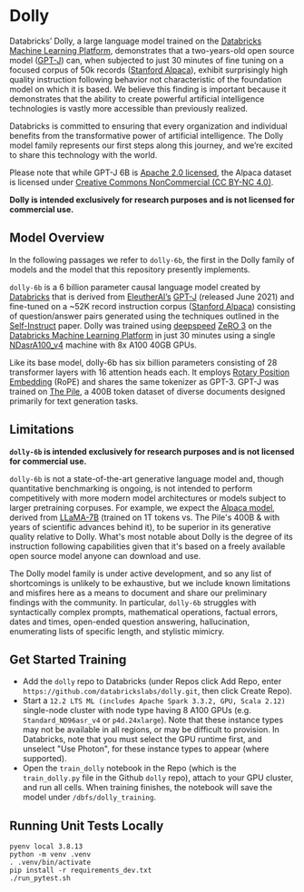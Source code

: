 # Dolly
Databricks’ Dolly, a large language model trained on the [Databricks Machine Learning Platform](https://www.databricks.com/product/machine-learning), demonstrates that a two-years-old open source model ([GPT-J](https://huggingface.co/EleutherAI/gpt-j-6B)) can, when subjected to just 30 minutes of fine tuning on a focused corpus of 50k records ([Stanford Alpaca](https://crfm.stanford.edu/2023/03/13/alpaca.html)), exhibit surprisingly high quality instruction following behavior not characteristic of the foundation model on which it is based.  We believe this finding is important because it demonstrates that the ability to create powerful artificial intelligence technologies is vastly more accessible than previously realized.

Databricks is committed to ensuring that every organization and individual benefits from the transformative power of artificial intelligence. The Dolly model family represents our first steps along this journey, and we’re excited to share this technology with the world.

Please note that while GPT-J 6B is [Apache 2.0 licensed](https://huggingface.co/EleutherAI/gpt-j-6B), the Alpaca dataset is licensed under [Creative Commons NonCommercial (CC BY-NC 4.0)](https://huggingface.co/datasets/tatsu-lab/alpaca). 

**Dolly is intended exclusively for research purposes and is not licensed for commercial use.**

## Model Overview
In the following passages we refer to `dolly-6b`, the first in the Dolly family of models and the model that this repository presently implements. 

`dolly-6b` is a 6 billion parameter causal language model created by [Databricks](https://databricks.com/) that is derived from [EleutherAI’s](https://www.eleuther.ai/) [GPT-J](https://huggingface.co/EleutherAI/gpt-j-6B) (released June 2021) and fine-tuned on a ~52K record instruction corpus ([Stanford Alpaca](https://crfm.stanford.edu/2023/03/13/alpaca.html)) consisting of question/answer pairs generated using the techniques outlined in the [Self-Instruct](https://arxiv.org/abs/2212.10560) paper.  Dolly was trained using [deepspeed](https://github.com/microsoft/DeepSpeed) [ZeRO 3](https://github.com/microsoft/DeepSpeed/blob/master/docs/code-docs/source/zero3.rst) on the [Databricks Machine Learning Platform](https://www.databricks.com/product/machine-learning) in just 30 minutes using a single [NDasrA100_v4](https://learn.microsoft.com/en-us/azure/virtual-machines/nda100-v4-series) machine with 8x A100 40GB GPUs. 

Like its base model, dolly-6b has six billion parameters consisting of 28 transformer layers with 16 attention heads each. It employs [Rotary Position Embedding](https://arxiv.org/abs/2104.09864) (RoPE) and shares the same tokenizer as GPT-3. GPT-J was trained on [The Pile](https://huggingface.co/datasets/the_pile), a 400B token dataset of diverse documents designed primarily for text generation tasks.

## Limitations
**`dolly-6b` is intended exclusively for research purposes and is not licensed for commercial use.**

`dolly-6b` is not a state-of-the-art generative language model and, though quantitative benchmarking is ongoing, is not intended to perform competitively with more modern model architectures or models subject to larger pretraining corpuses. For example, we expect the [Alpaca model](https://github.com/tatsu-lab/stanford_alpaca), derived from [LLaMA-7B](https://ai.facebook.com/blog/large-language-model-llama-meta-ai/) (trained on 1T tokens vs. The Pile's 400B & with years of scientific advances behind it), to be superior in its generative quality relative to Dolly. What's most notable about Dolly is the degree of its instruction following capabilities given that it's based on a freely available open source model anyone can download and use.

The Dolly model family is under active development, and so any list of shortcomings is unlikely to be exhaustive, but we include known limitations and misfires here as a means to document and share our preliminary findings with the community.  In particular, `dolly-6b` struggles with syntactically complex prompts, mathematical operations, factual errors, dates and times, open-ended question answering, hallucination, enumerating lists of specific length, and stylistic mimicry.  

## Get Started Training

* Add the `dolly` repo to Databricks (under Repos click Add Repo, enter `https://github.com/databrickslabs/dolly.git`, then click Create Repo).
* Start a `12.2 LTS ML (includes Apache Spark 3.3.2, GPU, Scala 2.12)` single-node cluster with node type having 8 A100 GPUs (e.g. `Standard_ND96asr_v4` or `p4d.24xlarge`). Note that these instance types may not be available in all regions, or may be difficult to provision. In Databricks, note that you must select the GPU runtime first, and unselect "Use Photon", for these instance types to appear (where supported).
* Open the `train_dolly` notebook in the Repo (which is the `train_dolly.py` file in the Github `dolly` repo), attach to your GPU cluster, and run all cells.  When training finishes, the notebook will save the model under `/dbfs/dolly_training`.

## Running Unit Tests Locally

```
pyenv local 3.8.13
python -m venv .venv
. .venv/bin/activate
pip install -r requirements_dev.txt
./run_pytest.sh
```
